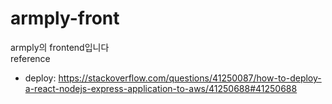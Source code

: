 # armply-front
armply의 frontend입니다  
reference
* deploy: https://stackoverflow.com/questions/41250087/how-to-deploy-a-react-nodejs-express-application-to-aws/41250688#41250688
